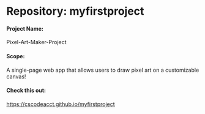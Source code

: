 # Repository: myfirstproject

#### Project Name: 
Pixel-Art-Maker-Project

#### Scope: 
A single-page web app that allows users to draw pixel art on a customizable canvas!  

#### Check this out:
https://cscodeacct.github.io/myfirstproject
